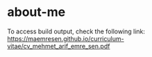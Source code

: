 # about-me
To access build output, check the following link: \
https://maemresen.github.io/curriculum-vitae/cv_mehmet_arif_emre_sen.pdf
